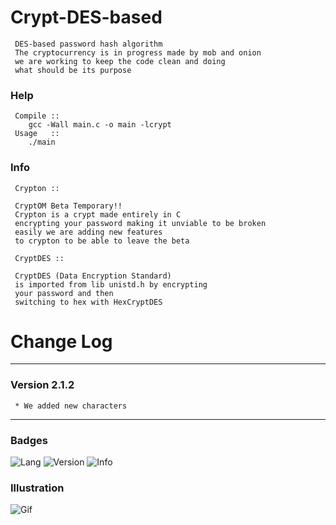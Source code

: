 # Crypt-DES-based
     
     DES-based password hash algorithm
     The cryptocurrency is in progress made by mob and onion 
     we are working to keep the code clean and doing 
     what should be its purpose

### Help
     
     Compile ::
        gcc -Wall main.c -o main -lcrypt
     Usage   ::
        ./main
        
### Info
     Crypton ::
     
     CryptOM Beta Temporary!! 
     Crypton is a crypt made entirely in C 
     encrypting your password making it unviable to be broken 
     easily we are adding new features 
     to crypton to be able to leave the beta
     
     CryptDES ::
     
     CryptDES (Data Encryption Standard) 
     is imported from lib unistd.h by encrypting 
     your password and then 
     switching to hex with HexCryptDES

# Change Log
-------------------------------------------------
### Version 2.1.2
     * We added new characters
-------------------------------------------------
### Badges
![Lang](https://img.shields.io/badge/C-language-black)
![Version](https://img.shields.io/badge/version-2.1.2-blue)
![Info](https://img.shields.io/badge/info-maintenance-red)

### Illustration

![Gif](https://github.com/VitorMob/Crypt-DES-based/blob/main/inlustra%C3%A7ao.gif)

